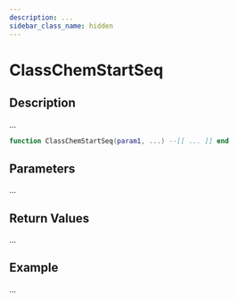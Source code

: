 ```yaml
---
description: ...
sidebar_class_name: hidden
---
```


# ClassChemStartSeq

## Description

...

```lua
function ClassChemStartSeq(param1, ...) --[[ ... ]] end
```

## Parameters

...

## Return Values

...

## Example

...

